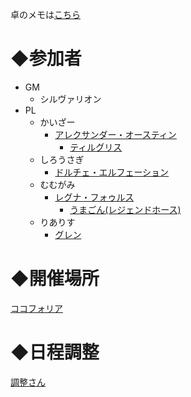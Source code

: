 卓のメモは[こちら](/HinaDoraSS/memo.md)

# ◆参加者
- GM
  - シルヴァリオン
- PL
  - かいざー
    - [アレクサンダー・オースティン](https://trpg.x0.com/ytsheet2/sw2.5/?id=46HSBW)
      - [ティルグリス](https://trpg.x0.com/ytsheet2/sw2.5/?id=fDwuU4)
  - しろうさぎ
    - [ドルチェ・エルフェーション](https://trpg.x0.com/ytsheet2/sw2.5/?id=NAMV91)
  - むむがみ
    - [レグナ・フォゥルス](https://trpg.x0.com/ytsheet2/sw2.5/?id=9TKw5G)
      - [うまごん(レジェンドホース)](https://trpg.x0.com/ytsheet2/sw2.5/?id=Lmrequ)
  - りありす
    - [グレン](https://trpg.x0.com/ytsheet2/sw2.5/?id=E70Ucx)

# ◆開催場所
[ココフォリア](https://ccfolia.com/rooms/_Q8ArLuDZ)

# ◆日程調整
[調整さん](https://chouseisan.com/s?h=24650b9c895c4fce918ed4e5d5dafc82)
